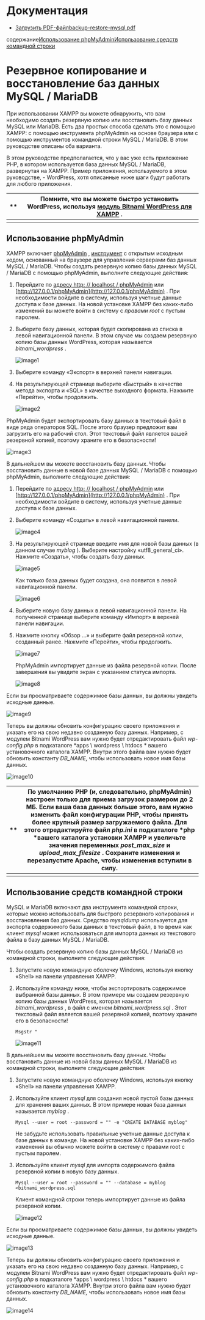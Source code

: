 # Документация

- [Загрузить PDF-файлbackup-restore-mysql.pdf](http://localhost/dashboard/docs/backup-restore-mysql.pdf)

содержание[Использование phpMyAdmin](http://localhost/dashboard/docs/backup-restore-mysql.html#using_phpmyadmin)[Использование средств командной строки](http://localhost/dashboard/docs/backup-restore-mysql.html#using_command_line_tools)

# Резервное копирование и восстановление баз данных MySQL / MariaDB

При использовании XAMPP вы можете обнаружить, что вам необходимо создать резервную копию или восстановить базу данных MySQL или MariaDB. Есть два простых способа сделать это с помощью XAMPP: с помощью инструмента phpMyAdmin на основе браузера или с помощью инструментов командной строки MySQL / MariaDB. В этом руководстве описаны оба варианта.

В этом руководстве предполагается, что у вас уже есть приложение PHP, в котором используется база данных MySQL / MariaDB, развернутая на XAMPP. Пример приложения, используемого в этом руководстве, - WordPress, хотя описанные ниже шаги будут работать для любого приложения.

| **   | Помните, что вы можете быстро установить WordPress, используя [модуль Bitnami WordPress для XAMPP](https://bitnami.com/stack/xampp#wordpress) . |
| ---- | ---------------------------------------- |
|      |                                          |

## Использование phpMyAdmin

XAMPP включает [phpMyAdmin](http://www.phpmyadmin.net/) , [инструмент](http://www.phpmyadmin.net/) с открытым исходным кодом, основанный на браузере для управления серверами баз данных MySQL / MariaDB. Чтобы создать резервную копию базы данных MySQL / MariaDB с помощью phpMyAdmin, выполните следующие действия:

1. Перейдите по [адресу http: // localhost / phpMyAdmin](http://localhost/phpMyAdmin) или [http://127.0.0.1/phpMyAdmin](http://127.0.0.1/phpMyAdmin) . При необходимости войдите в систему, используя учетные данные доступа к базе данных. На новой установке XAMPP без каких-либо изменений вы можете войти в систему с *правами root* с пустым паролем.

2. Выберите базу данных, которая будет скопирована из списка в левой навигационной панели. В этом случае мы создаем резервную копию базы данных WordPress, которая называется *bitnami_wordpress* .

   ![image1](http://localhost/dashboard/docs/images/backup-restore-mysql/image1.png)

3. Выберите команду «Экспорт» в верхней панели навигации.

4. На результирующей странице выберите «Быстрый» в качестве метода экспорта и «SQL» в качестве выходного формата. Нажмите «Перейти», чтобы продолжить.

   ![image2](http://localhost/dashboard/docs/images/backup-restore-mysql/image2.png)

PhpMyAdmin будет экспортировать базу данных в текстовый файл в виде ряда операторов SQL. После этого браузер предложит вам загрузить его на рабочий стол. Этот текстовый файл является вашей резервной копией, поэтому храните его в безопасности!

![image3](http://localhost/dashboard/docs/images/backup-restore-mysql/image3.png)

В дальнейшем вы можете восстановить базу данных. Чтобы восстановить данные в новой базе данных MySQL / MariaDB с помощью phpMyAdmin, выполните следующие действия:

1. Перейдите по [адресу http: // localhost / phpMyAdmin](http://localhost/phpMyAdmin) или [http://127.0.0.1/phpMyAdmin](http://127.0.0.1/phpMyAdmin) . При необходимости войдите в систему, используя учетные данные доступа к базе данных.

2. Выберите команду «Создать» в левой навигационной панели.

   ![image4](http://localhost/dashboard/docs/images/backup-restore-mysql/image4.png)

3. На результирующей странице введите имя для новой базы данных (в данном случае *myblog* ). Выберите настройку «utf8_general_ci». Нажмите «Создать», чтобы создать базу данных.

   ![image5](http://localhost/dashboard/docs/images/backup-restore-mysql/image5.png)

   Как только база данных будет создана, она появится в левой навигационной панели.

   ![image6](http://localhost/dashboard/docs/images/backup-restore-mysql/image6.png)

4. Выберите новую базу данных в левой навигационной панели. На полученной странице выберите команду «Импорт» в верхней панели навигации.

5. Нажмите кнопку «Обзор ...» и выберите файл резервной копии, созданный ранее. Нажмите «Перейти», чтобы продолжить.

   ![image7](http://localhost/dashboard/docs/images/backup-restore-mysql/image7.png)

   PhpMyAdmin импортирует данные из файла резервной копии. После завершения вы увидите экран с указанием статуса импорта.

   ![image8](http://localhost/dashboard/docs/images/backup-restore-mysql/image8.png)

Если вы просматриваете содержимое базы данных, вы должны увидеть исходные данные.

![image9](http://localhost/dashboard/docs/images/backup-restore-mysql/image9.png)

Теперь вы должны обновить конфигурацию своего приложения и указать его на свою недавно созданную базу данных. Например, с модулем Bitnami WordPress вам нужно будет отредактировать файл *wp-config.php* в подкаталоге *apps \ wordpress \ htdocs \* вашего установочного каталога XAMPP. Внутри этого файла вам нужно будет обновить константу *DB_NAME,* чтобы использовать новое имя базы данных.

![image10](http://localhost/dashboard/docs/images/backup-restore-mysql/image10.png)

| **   | По умолчанию PHP (и, следовательно, phpMyAdmin) настроен только для приема загрузок размером до 2 МБ. Если ваша база данных больше этого, вам нужно изменить файл конфигурации PHP, чтобы принять более крупный размер загружаемого файла. Для этого отредактируйте файл *php.ini* в подкаталоге *php \*вашего каталога установки XAMPP и увеличьте значения переменных *post_max_size* и *upload_max_filesize* . Сохраните изменения и перезапустите Apache, чтобы изменения вступили в силу. |
| ---- | ---------------------------------------- |
|      |                                          |

## Использование средств командной строки

MySQL и MariaDB включают два инструмента командной строки, которые можно использовать для быстрого резервного копирования и восстановления баз данных. Средство *mysqldump* используется для экспорта содержимого базы данных в текстовый файл, в то время как клиент *mysql* может использоваться для импорта данных из текстового файла в базу данных MySQL / MariaDB.

Чтобы создать резервную копию базы данных MySQL / MariaDB из командной строки, выполните следующие действия:

1. Запустите новую командную оболочку Windows, используя кнопку «Shell» на панели управления XAMPP.

2. Используйте команду ниже, чтобы экспортировать содержимое выбранной базы данных. В этом примере мы создаем резервную копию базы данных WordPress, которая называется *bitnami_wordpress* , в файл с именем *bitnami_wordpress.sql* . Этот текстовый файл является вашей резервной копией, поэтому храните его в безопасности!

   ```
   Msgstr "
   ```

   ![image11](http://localhost/dashboard/docs/images/backup-restore-mysql/image11.png)

В дальнейшем вы можете восстановить базу данных. Чтобы восстановить данные из новой базы данных MySQL / MariaDB из командной строки, выполните следующие действия:

1. Запустите новую командную оболочку Windows, используя кнопку «Shell» на панели управления XAMPP.

2. Используйте клиент *mysql* для создания новой пустой базы данных для хранения ваших данных. В этом примере новая база данных называется *myblog* .

   ```
   Mysql --user = root --password = "" -e "CREATE DATABASE myblog"
   ```

   Не забудьте использовать правильные учетные данные доступа к базе данных в команде. На новой установке XAMPP без каких-либо изменений вы обычно можете войти в систему с правами root с пустым паролем.

3. Используйте клиент *mysql* для импорта содержимого файла резервной копии в новую базу данных.

   ```
   Mysql --user = root --password = "" --database = myblog <bitnami_wordpress.sql
   ```

   Клиент командной строки теперь импортирует данные из файла резервной копии.

   ![image12](http://localhost/dashboard/docs/images/backup-restore-mysql/image12.png)

Если вы просматриваете содержимое базы данных, вы должны увидеть исходные данные.

![image13](http://localhost/dashboard/docs/images/backup-restore-mysql/image13.png)

Теперь вы должны обновить конфигурацию своего приложения и указать его на свою недавно созданную базу данных. Например, с модулем Bitnami WordPress вам нужно будет отредактировать файл *wp-config.php* в подкаталоге *apps \ wordpress \ htdocs \* вашего установочного каталога XAMPP. Внутри этого файла вам нужно будет обновить константу *DB_NAME,* чтобы использовать новое имя базы данных.

![image14](http://localhost/dashboard/docs/images/backup-restore-mysql/image14.png)